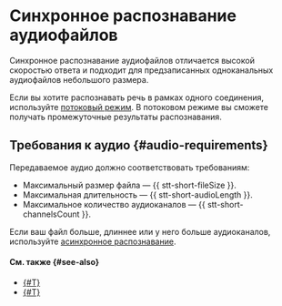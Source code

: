 # Синхронное распознавание аудиофайлов

Синхронное распознавание аудиофайлов отличается высокой скоростью ответа и подходит для предзаписанных одноканальных аудиофайлов небольшого размера.

Если вы хотите распознавать речь в рамках одного соединения, используйте [потоковый режим](streaming.md). В потоковом режиме вы сможете получать промежуточные результаты распознавания.

## Требования к аудио {#audio-requirements}

Передаваемое аудио должно соответствовать требованиям:

* Максимальный размер файла — {{ stt-short-fileSize }}.
* Максимальная длительность — {{ stt-short-audioLength }}.
* Максимальное количество аудиоканалов — {{ stt-short-channelsCount }}.

Если ваш файл больше, длиннее или у него больше аудиоканалов, используйте [асинхронное распознавание](transcribation.md).


#### См. также {#see-also}

* [{#T}](api/request-api.md)
* [{#T}](api/request-examples.md)